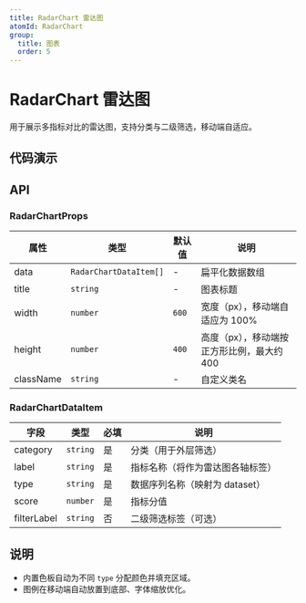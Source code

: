 ```yaml
---
title: RadarChart 雷达图
atomId: RadarChart
group:
  title: 图表
  order: 5
---
```


# RadarChart 雷达图

用于展示多指标对比的雷达图，支持分类与二级筛选，移动端自适应。

## 代码演示

<code src="../demos/charts/radar.tsx" background="var(--main-bg-color)" iframe=540></code>

## API

### RadarChartProps

| 属性      | 类型                   | 默认值 | 说明                                       |
| --------- | ---------------------- | ------ | ------------------------------------------ |
| data      | `RadarChartDataItem[]` | -      | 扁平化数据数组                             |
| title     | `string`               | -      | 图表标题                                   |
| width     | `number`               | `600`  | 宽度（px），移动端自适应为 100%            |
| height    | `number`               | `400`  | 高度（px），移动端按正方形比例，最大约 400 |
| className | `string`               | -      | 自定义类名                                 |

### RadarChartDataItem

| 字段        | 类型     | 必填 | 说明                             |
| ----------- | -------- | ---- | -------------------------------- |
| category    | `string` | 是   | 分类（用于外层筛选）             |
| label       | `string` | 是   | 指标名称（将作为雷达图各轴标签） |
| type        | `string` | 是   | 数据序列名称（映射为 dataset）   |
| score       | `number` | 是   | 指标分值                         |
| filterLabel | `string` | 否   | 二级筛选标签（可选）             |

## 说明

- 内置色板自动为不同 `type` 分配颜色并填充区域。
- 图例在移动端自动放置到底部、字体缩放优化。

